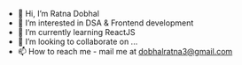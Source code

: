 - 👋 Hi, I’m Ratna Dobhal
- 👀 I’m interested in DSA & Frontend development
- 🌱 I’m currently learning ReactJS
- 💞️ I’m looking to collaborate on ...
- 📫 How to reach me - mail me at dobhalratna3@gmail.com

<!---
rdobhal/rdobhal is a ✨ special ✨ repository because its `README.md` (this file) appears on your GitHub profile.
You can click the Preview link to take a look at your changes.
--->
